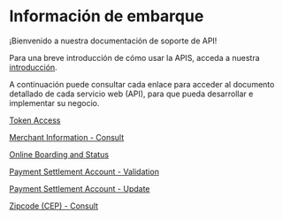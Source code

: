 
# Información de embarque


¡Bienvenido a nuestra documentación de soporte de API!

Para una breve introducción de&nbsp;cómo usar la APIS, acceda a nuestra [introducción][1].

A continuación puede consultar cada enlace para acceder al documento detallado de cada servicio web (API), para que pueda desarrollar e implementar su negocio.

[Token Access](../api/?type=post&path=/token/)

[Merchant Information - Consult](../api/?type=get&path=/bwa/atualiza-socio/v1/consultaEstabelecimento/{clientNumber})

[Online Boarding and Status](../api/?type=post&path=/api/proposal)

[Payment Settlement Account - Validation](../api/?type=post&path=/bwa/domicilio-bancario/validar)

[Payment Settlement Account - Update](../api/?type=post&path=/bwa/wsm/merchantinformation/accounts/paymentAccountInfo/)

[Zipcode (CEP) - Consult](../api/?type=get&path=/bwa/cep-service/cep/{cep})

[1]: /merchant-acquiring-latam/docs/español/banworks/APIs-Introduction.md
